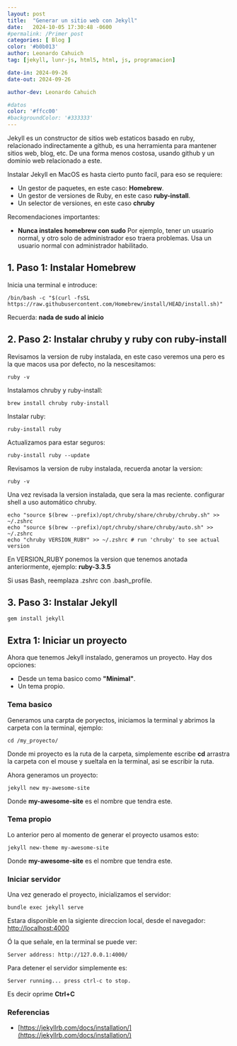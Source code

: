 ```yaml
---
layout: post
title:  "Generar un sitio web con Jekyll"
date:   2024-10-05 17:30:48 -0600
#permalink: /Primer post
categories: [ Blog ]
color: '#b0b013'
author: Leonardo Cahuich
tag: [jekyll, lunr-js, html5, html, js, programacion]

date-in: 2024-09-26
date-out: 2024-09-26

author-dev: Leonardo Cahuich

#datos
color: '#ffcc00'
#backgroundColor: '#333333'
---
```

Jekyll es un constructor de sitios web estaticos basado en ruby, relacionado indirectamente a github,
es una herramienta para mantener sitios web, blog, etc. De una forma menos costosa, usando github y
un dominio web relacionado a este.


Instalar Jekyll en MacOS es hasta cierto punto facil, para eso se requiere:
- Un gestor de paquetes, en este caso: **Homebrew**.
- Un gestor de versiones de Ruby, en este caso **ruby-install**.
- Un selector de versiones, en este caso **chruby**

Recomendaciones importantes:
- **Nunca instales homebrew con sudo**
  Por ejemplo, tener un usuario normal, y otro solo de administrador eso traera problemas.
  Usa un usuario normal con administrador habilitado.

## 1. Paso 1: Instalar Homebrew

Inicia una terminal e introduce:
```
/bin/bash -c "$(curl -fsSL https://raw.githubusercontent.com/Homebrew/install/HEAD/install.sh)"
```
Recuerda: **nada de sudo al inicio**

## 2. Paso 2: Instalar chruby y ruby con ruby-install
Revisamos la version de ruby instalada, en este caso veremos una pero es la que macos usa por defecto, no la nescesitamos:
```
ruby -v
```
Instalamos chruby y ruby-install:
```
brew install chruby ruby-install
```
Instalar ruby:
```
ruby-install ruby
```
Actualizamos para estar seguros:
```
ruby-install ruby --update
```
Revisamos la version de ruby instalada, recuerda anotar la version:
```
ruby -v
```
Una vez revisada la version instalada, que sera la mas reciente. configurar shell a uso automático chruby.
```
echo "source $(brew --prefix)/opt/chruby/share/chruby/chruby.sh" >> ~/.zshrc
echo "source $(brew --prefix)/opt/chruby/share/chruby/auto.sh" >> ~/.zshrc
echo "chruby VERSION_RUBY" >> ~/.zshrc # run 'chruby' to see actual version
```
En VERSION_RUBY ponemos la version que tenemos anotada anteriormente, ejemplo: **ruby-3.3.5**

Si usas Bash, reemplaza .zshrc con .bash_profile.

## 3. Paso 3: Instalar Jekyll

```
gem install jekyll
```

## Extra 1: Iniciar un proyecto

Ahora que tenemos Jekyll instalado, generamos un proyecto.
Hay dos opciones:

- Desde un tema basico como **"Minimal"**.
- Un tema propio.

### Tema basico

Generamos una carpta de poryectos, iniciamos la terminal y abrimos la carpeta con la terminal, ejemplo:

```
cd /my_proyecto/
```

Donde mi proyecto es la ruta de la carpeta, simplemente escribe **cd** arrastra la carpeta con el mouse y sueltala en la terminal,
asi se escribir la ruta.

Ahora generamos un proyecto:
```
jekyll new my-awesome-site
```

Donde **my-awesome-site** es el nombre que tendra este.

### Tema propio

Lo anterior pero al momento de generar el proyecto usamos esto:
```
jekyll new-theme my-awesome-site
```
Donde **my-awesome-site** es el nombre que tendra este.

### Iniciar servidor

Una vez generado el proyecto, inicializamos el servidor:
```
bundle exec jekyll serve
```
Estara disponible en la sigiente direccion local, desde el navegador:
[http://localhost:4000](http://localhost:4000)

Ó la que señale, en la terminal se puede ver:
```
Server address: http://127.0.0.1:4000/
```
Para detener el servidor simplemente es:
```
Server running... press ctrl-c to stop.
```
Es decir oprime **Ctrl+C**

### Referencias

- [https://jekyllrb.com/docs/installation/](https://jekyllrb.com/docs/installation/)